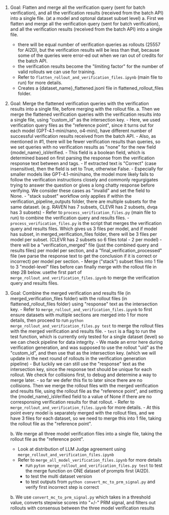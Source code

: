 1. Goal: Flatten and merge all the verification query (sent for batch verification), and all the verification results (received from the batch API) into a single file. (at a model and optonal dataset subset level)
    a. First we flatten and merge all the verification query (sent for batch verification), and all the verification results (received from the batch API) into a single file.
    - there will be equal number of verification queries as rollouts (25557 for AI2D), but the verification results will be less than that, because some of the queries were error-ed out when we ran out of credits for the batch API.
    - the verification results become the "limiting factor" for the number of valid rollouts we can use for training.
    - Refer to ```flatten_rollout_and_verification_files.ipynb``` (main file to run) for more details.
    - Creates a {dataset_name}_flattened.jsonl file in flattened_rollout_files folder.

2. Goal: Merge the flattened verification queries with the verification results into a single file, before merging with the rollout file.
    a. Then we merge the flattened verification queries with the verification results into a single file, using "custom_id" as the intersection key.
        - Here, we used verification query files as the "reference point", since it turns out for each model (GPT-4.1-mini/nano, o4-mini), have different number of successful verification results received from the batch API.
        - Also, as mentioned in #1, there will be fewer verification results than queries, so we set queries with no verification results as "none" for the new field {model_name}_isVerified.
            - This field is a boolean field, which is determined based on first parsing the response from the verification response text between <conclusion> and </conclusion> tags.
            - If extracted text is "Correct" (case insensitive), then the field is set to True, otherwise False.
            - Especially for smaller models like GPT-4.1-mini/nano, the model more likely fails to follow the verification instructions closely and commonly regurgigates trying to answer the question or gives a long chatty response before verifying. We consider these cases as "invalid" and set the field to None. 
        - "stack subset" workflow only applies if within the verification_pipeline_outputs folder, there are multiple subsets for the same dataset. (e.g. RAVEN has 7 subsets, CLEVR has 2 subsets, dvqa has 3 subsets)
        - Refer to ```process_verification_files.py``` (main file to run) to combine the verification query and results files.
        - ```process_verification_files.py``` is the script that merges the verification query and results files. Which gives us 3 files per model, and if model has subset, in merged_verification_files folder, there will be 3 files per model per subset. (CLEVR has 2 subsets so 6 files total - 2 per model)
        - there will be a "verification_merged" file (just the combined query and results files) per model per section, and a "final_verification_processed" file (we parse the response text to get the conclusion if it is correct or incorrect) per model per section.
            - Merge ("stack") subset files into 1 file to 3 "model-level" files before can finally merge with the rollout file in step 2B below. usethe first part of ```merge_rollout_and_verification_files.ipynb``` to merge the verification query and results files.

3. Goal: Combine the merged verification and results file (in merged_verification_files folder) with the rollout files (in flattened_rollout_files folder) using "response" text as the intersection key.
        - Refer to ```merge_rollout_and_verification_files.ipynb``` to first ensure datasets with multiple sections are merged into 1 for more details, then proceed to run ```python merge_rollout_and_verification_files.py test``` to merge the rollout files with the merged verification and results file.
            - ```test``` is a flag to run the test function, which is currently only tested for a single dataset (level) so we can check pipeline for data integrity.
        - We made an error here during verification generation, and was supposed to use the rollout "uid" as the "custom_id", and then use that as the intersection key. (which we will update in the next round of rollouts in the verification generation pipeline)
        - But luckily we can still use the "response" text as the intersection key, since the response text should be unique for each rollout. We check for collisions first, to debug and determine a way to merge later.
        - so far we defer this fix to later since there are no collisions. Then we merge the rollout files with the merged verification and results file, using the rollout file as the "reference point", and setting the {model_name}_isVerified field to a value of None if there are no corresponsing verification results for that rollout.
        - Refer to ```merge_rollout_and_verification_files.ipynb``` for more details.
        - At this point every model is separately merged with the rollout files, and we have 3 files for each dataset, so we need to merge this into 1 file, taking the rollout file as the "reference point".

    b. We merge all three model verification files into a single file, taking the rollout file as the "reference point".
    - Look at distribution of LLM Judge agreement using ```merge_rollout_and_verification_files.ipynb```
    - Refer to ```merge_all_model_verification_files.ipynb``` for more details
        - run ```pyton merge_rollout_and_verification_files.py test``` to test the merge function on ONE dataset of prompts first (AI2D).
        - to test the multi dataset version
        - to test outputs from ```python convert_mc_to_prm_signal.py``` and verify first incorrect step is correct

    b. We use ```convert_mc_to_prm_signal.py``` which takes in a threshold value, converts stepwise scores into "+/-" PRM signal, and filters out rollouts with consensus between the three model verification results
